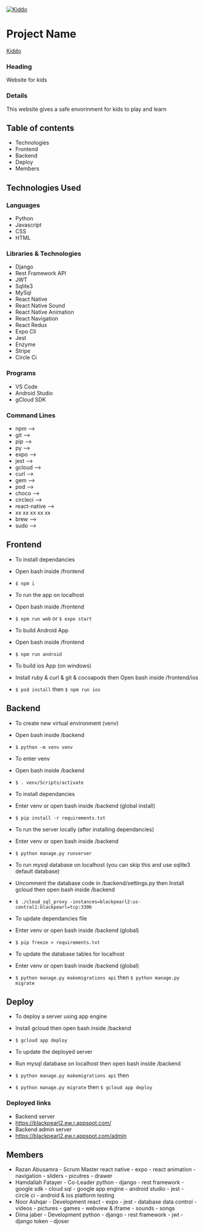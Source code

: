 [![Kiddo](https://i.postimg.cc/wTKffWZb/kiddo.png)](https://blackpearl2.ew.r.appspot.com/)

# Project Name #
[Kiddo](https://blackpearl2.ew.r.appspot.com/)

### Heading ###
Website for kids

### Details ###
This website gives a safe envorinment for kids to play and learn

## Table of contents ##
* Technologies
* Frontend
* Backend
* Deploy
* Members

## Technologies Used ##
### Languages ###
* Python
* Javascript
* CSS
* HTML
### Libraries & Technologies ###
* Django
* Rest Framework API
* JWT
* Sqlite3
* MySql
* React Native
* React Native Sound
* React Native Animation
* React Navigation
* React Redux
* Expo Cli
* Jest
* Enzyme
* Stripe
* Circle Ci
### Programs ###
* VS Code
* Android Studio
* gCloud SDK
### Command Lines ###
* npm -->
* git -->
* pip -->
* py -->
* expo -->
* jest -->
* gcloud -->
* curl -->
* gem -->
* pod -->
* choco -->
* circleci -->
* react-native -->
* xx xx xx xx xx
* brew -->
* sudo -->

## Frontend ##
* To install dependancies
* Open bash inside /frontend
* `$ npm i`

* To run the app on localhost
* Open bash inside /frontend
* `$ npm run web` or `$ expo start`

* To build Android App
* Open bash inside /frontend
* `$ npm run android`

* To build ios App (on windows)
* Install ruby & curl & git & cocoapods then Open bash inside /frontend/ios
* `$ pod install` then `$ npm run ios`


## Backend ##
* To create new virtual environment (venv)
* Open bash inside /backend
* `$ python -m venv venv`

* To enter venv
* Open bash inside /backend
* `$ . venv/Scripts/activate`

* To install dependancies
* Enter venv or open bash inside /backend (global install)
* `$ pip install -r requirements.txt`

* To run the server locally (after installing dependancies)
* Enter venv or open bash inside /backend
* `$ python manage.py runserver`

* To run mysql database on localhost (you can skip this and use sqlite3 default database)
* Uncomment the database code in /backend/settings.py then Install gcloud then open bash inside /backend
* `$ ./cloud_sql_proxy -instances=blackpearl2:us-central1:blackpearl=tcp:3306`

* To update dependancies file
* Enter venv or open bash inside /backend (global)
* `$ pip freeze > requirements.txt`

* To update the database tables for localhost
* Enter venv or open bash inside /backend (global)
* `$ python manage.py makemigrations api` then `$ python manage.py migrate`

## Deploy ##
* To deploy a server using app engine
* Install gcloud then open bash inside /backend
* `$ gcloud app deploy`

* To update the deployed server
* Run mysql database on localhost then open bash inside /backend
* `$ python manage.py makemigrations api` then
* `$ python manage.py migrate` then `$ gcloud app deploy`

### Deployed links ###
* Backend server
* https://blackpearl2.ew.r.appspot.com/
* Backend admin server
* https://blackpearl2.ew.r.appspot.com/admin

## Members ##
* Razan Abusamra - Scrum Master
react native - expo - react animation - navigation - sliders - picutres - drawer
* Hamdallah Fatayer - Co-Leader
python - django - rest framework - google sdk - cloud sql - google app engine - android studio - jest - circle ci - android & ios platform testing
* Noor Ashqar - Development
react - expo - jest - database data control - videos - pictures - games - webview & iframe - sounds - songs
* Dima jaber - Development
python - django - rest framework - jwt - django token - djoser 

